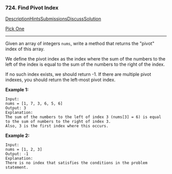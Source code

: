 ### 724. Find Pivot Index

[Description](https://leetcode.com/problems/find-pivot-index/description/)[Hints](https://leetcode.com/problems/find-pivot-index/hints/)[Submissions](https://leetcode.com/problems/find-pivot-index/submissions/)[Discuss](https://leetcode.com/problems/find-pivot-index/discuss/)[Solution](https://leetcode.com/problems/find-pivot-index/solution/)

[Pick One](https://leetcode.com/problems/random-one-question/)

------

Given an array of integers `nums`, write a method that returns the "pivot" index of this array.

We define the pivot index as the index where the sum of the numbers to the left of the index is equal to the sum of the numbers to the right of the index.

If no such index exists, we should return -1. If there are multiple pivot indexes, you should return the left-most pivot index.

**Example 1:**

```
Input: 
nums = [1, 7, 3, 6, 5, 6]
Output: 3
Explanation: 
The sum of the numbers to the left of index 3 (nums[3] = 6) is equal to the sum of numbers to the right of index 3.
Also, 3 is the first index where this occurs.
```

**Example 2:**

```
Input: 
nums = [1, 2, 3]
Output: -1
Explanation: 
There is no index that satisfies the conditions in the problem statement.
```